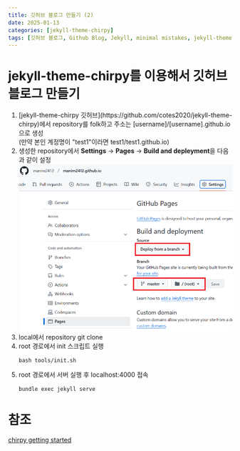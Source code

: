 ```yaml
---
title: 깃허브 블로그 만들기 (2)
date: 2025-01-13
categories: [jekyll-theme-chirpy]
tags: [깃허브 블로그, Github Blog, Jekyll, minimal mistakes, jekyll-theme-chirpy]    
---
```


# jekyll-theme-chirpy를 이용해서 깃허브 블로그 만들기
<ol>
    <li>[jekyll-theme-chirpy 깃허브](https://github.com/cotes2020/jekyll-theme-chirpy)에서 repository를 folk하고 주소는 [username]/[username].github.io으로 생성</li>
    (만약 본인 계정명이 "test1"이라면 test1/test1.github.io)
    <li>생성한 repository에서 <strong>Settings</strong> -> <strong>Pages</strong> -> <strong>Build and depleyment</strong>을 다음과 같이 설정</li>
    <img src="https://raw.githubusercontent.com/manim2412/image/main/settings-pages.png" alt="page settings"/>
    <li>local에서 repository git clone</li>
    <li>root 경로에서 init 스크립트 실행
        <pre><code>bash tools/init.sh</code></pre>
    </li>
    <li>root 경로에서 서버 실행 후 localhost:4000 접속
        <pre><code>bundle exec jekyll serve</code></pre>
    </li>
</ol>

# 참조
[chirpy getting started](https://chirpy.cotes.page/posts/getting-started/)